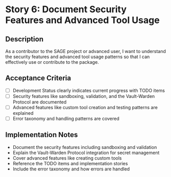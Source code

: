 # Story 6: Document Security Features and Advanced Tool Usage

## Description

As a contributor to the SAGE project or advanced user, I want to understand the security features and advanced tool usage patterns so that I can effectively use or contribute to the package.

## Acceptance Criteria

- [ ] Development Status clearly indicates current progress with TODO items
- [ ] Security features like sandboxing, validation, and the Vault-Warden Protocol are documented
- [ ] Advanced features like custom tool creation and testing patterns are explained
- [ ] Error taxonomy and handling patterns are covered

## Implementation Notes

- Document the security features including sandboxing and validation
- Explain the Vault-Warden Protocol integration for secret management
- Cover advanced features like creating custom tools
- Reference the TODO items and implementation stories
- Include the error taxonomy and how errors are handled